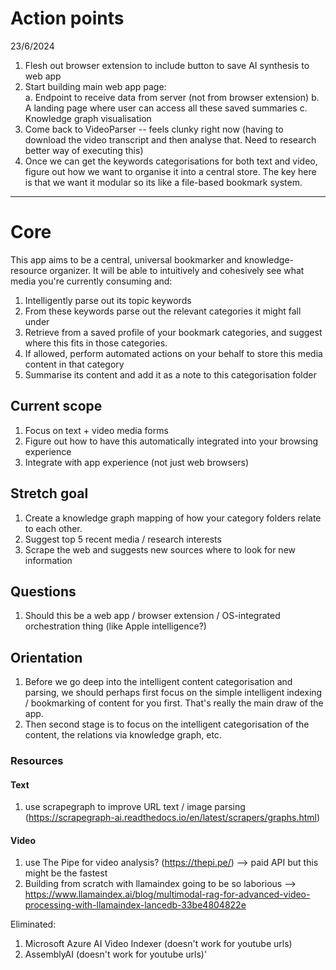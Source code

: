 # Action points

23/6/2024

1. Flesh out browser extension to include button to save AI synthesis to web app
2. Start building main web app page:  
   a. Endpoint to receive data from server (not from browser extension)
   b. A landing page where user can access all these saved summaries
   c. Knowledge graph visualisation
3. Come back to VideoParser -- feels clunky right now (having to download the video transcript and then analyse that. Need to research better way of executing this)
4. Once we can get the keywords categorisations for both text and video, figure out how we want to organise it into a central store. The key here is that we want it modular so its like a file-based bookmark system.

---

# Core

This app aims to be a central, universal bookmarker and knowledge-resource organizer. It will be able to intuitively and cohesively see what media you're currently consuming and:

1. Intelligently parse out its topic keywords
2. From these keywords parse out the relevant categories it might fall under
3. Retrieve from a saved profile of your bookmark categories, and suggest where this fits in those categories.
4. If allowed, perform automated actions on your behalf to store this media content in that category
5. Summarise its content and add it as a note to this categorisation folder

## Current scope

1. Focus on text + video media forms
2. Figure out how to have this automatically integrated into your browsing experience
3. Integrate with app experience (not just web browsers)

## Stretch goal

1. Create a knowledge graph mapping of how your category folders relate to each other.
2. Suggest top 5 recent media / research interests
3. Scrape the web and suggests new sources where to look for new information

## Questions

1. Should this be a web app / browser extension / OS-integrated orchestration thing (like Apple intelligence?)

## Orientation

1. Before we go deep into the intelligent content categorisation and parsing, we should perhaps first focus on the simple intelligent indexing / bookmarking of content for you first. That's really the main draw of the app.
2. Then second stage is to focus on the intelligent categorisation of the content, the relations via knowledge graph, etc.

### Resources

#### Text

1. use scrapegraph to improve URL text / image parsing (https://scrapegraph-ai.readthedocs.io/en/latest/scrapers/graphs.html)

#### Video

1. use The Pipe for video analysis? (https://thepi.pe/) --> paid API but this might be the fastest
2. Building from scratch with llamaindex going to be so laborious --> https://www.llamaindex.ai/blog/multimodal-rag-for-advanced-video-processing-with-llamaindex-lancedb-33be4804822e

Eliminated:

1. Microsoft Azure AI Video Indexer (doesn't work for youtube urls)
2. AssemblyAI (doesn't work for youtube urls)'
